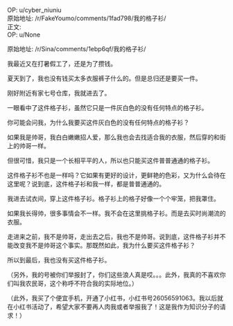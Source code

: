 
OP: u/cyber_niuniu  
原始地址: /r/FakeYoumo/comments/1fad798/我的格子衫/  
正文:  
OP: u/None  

 原始地址: /r/Sina/comments/1ebp6qf/我的格子衫/  

我最近又在打暑假工了，还是为了攒钱。

夏天到了，我也没有钱买太多衣服裤子什么的。但是总归还是要买一件。

刚好附近有家七号仓库，我就进去了。

一眼看中了这件格子衫，虽然它只是一件灰白色的没有任何特点的格子衫。

你可能会问我，为什么我要买这件灰白色的没有任何特点的格子衫？

如果我是帅哥，我白白嫩嫩招人爱，那么我也会去找适合我的衣服，然后穿的和街上的帅哥一样。

但很可惜，我只是一个长相平平的人，所以也只能买这件普普通通的格子衫。

这件格子衫不也是一样吗？它如果有更好的设计，更鲜艳的色彩，又为什么会待在这里呢？说到底，这件格子衫和我一样，都是普普通通的。

我进去试衣间，穿上这件格子衫。格子衫上的格子好像一个个牢笼，把我罩住。

如果我长得帅，很多事情会不一样。我不会在这里挑格子衫。而是去买时尚潮流的衣服。

走进来之前，我不是帅哥，走出去之后，我也不是帅哥。说到底，这件格子衫并不能改变我不是帅哥这个事实。那既然如此，我为什么要买这件格子衫？

所以到最后，我也没有买这件格子衫。



（另外，我的号被你们举报封了，你们这些浪人真是哎。。。此外，我真的不喜欢你们叫我农民哥，这个称呼不符合我的实际地位。）

（此外，我买了个便宜手机，开通了小红书，小红书号26056591063。我以后就在小红书活动了，希望大家不要再人肉我或者举报我了！这是我作为知识分子的请求！）
